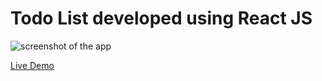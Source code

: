 # Todo List developed using React JS
 
![screenshot of the app](https://raw.githubusercontent.com/praveenorugantitech/praveenorugantitech-reactjs/master/0_Projects/praveenorugantitech-todo/src/images/screenshot.PNG "Todo List")


[Live Demo](https://praveenoruganti-todo-app.firebaseapp.com/)


